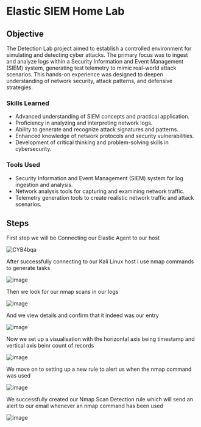 # Elastic SIEM Home Lab

## Objective
The Detection Lab project aimed to establish a controlled environment for simulating and detecting cyber attacks. The primary focus was to ingest and analyze logs within a Security Information and Event Management (SIEM) system, generating test telemetry to mimic real-world attack scenarios. This hands-on experience was designed to deepen understanding of network security, attack patterns, and defensive strategies.

### Skills Learned

- Advanced understanding of SIEM concepts and practical application.
- Proficiency in analyzing and interpreting network logs.
- Ability to generate and recognize attack signatures and patterns.
- Enhanced knowledge of network protocols and security vulnerabilities.
- Development of critical thinking and problem-solving skills in cybersecurity.

### Tools Used

- Security Information and Event Management (SIEM) system for log ingestion and analysis.
- Network analysis tools for capturing and examining network traffic.
- Telemetry generation tools to create realistic network traffic and attack scenarios.

## Steps
First step we will be Connecting our Elastic Agent to our host

![CYB4bqa](https://github.com/danielgee0415/ElasticSIEM/assets/20386303/dad1c0d3-521a-4045-826f-8a4b29bc8a87)

After successfully connecting to our Kali Linux host i use nmap commands to generate tasks

![image](https://github.com/danielgee0415/ElasticSIEM/assets/20386303/34d8af89-9bbb-4882-84d8-2ad513763e6e)

Then we look for our nmap scans in our logs

![image](https://github.com/danielgee0415/ElasticSIEM/assets/20386303/73876a17-ec7e-44a5-8276-827e1fdf8fb3)

And we view details and confirm that it indeed was our entry

![image](https://github.com/danielgee0415/ElasticSIEM/assets/20386303/2cf2d789-d39a-49df-a894-7ff0d76738eb)

Now we set up a visualisation with the horizontal axis being timestamp and vertical axis beinr count of records

![image](https://github.com/danielgee0415/ElasticSIEM/assets/20386303/053ec562-9932-4334-a799-eb5f3af8b710)

We move on to setting up a new rule to alert us when the nmap command was used

![image](https://github.com/danielgee0415/ElasticSIEM/assets/20386303/e2644f73-6c4d-497c-b9a6-389e1f0a1d0d)

We successfully created our Nmap Scan Detection rule which will send an alert to our email whenever an nmap command has been used

![image](https://github.com/danielgee0415/ElasticSIEM/assets/20386303/596cf4ef-42d8-43f7-9a85-a8ee0e1a4233)
